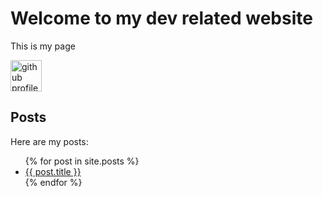# Welcome to my dev related website

This is my page

[<img align="center" src="https://avatars1.githubusercontent.com/u/16356506?s=460&u=93215fa537fc220158e03c88653ea25fa5f68de5&v=4" alt="github profile photo" width="50px" />][github]

## Posts

Here are my posts:

<ul>
  {% for post in site.posts %}
    <li>
      <a href="{{ post.url }}">{{ post.title }}</a>
    </li>
  {% endfor %}
</ul>

[website]: https://talesofwanders.com
[github]: https://github.com/vmarmin
[twitter]: https://twitter.com/vmarmin
[youtube]: https://youtube.com/vmarmin
[instagram]: https://instagram.com/valentin.mrmn
[linkedin]: https://linkedin.com/in/valentin-marmin

